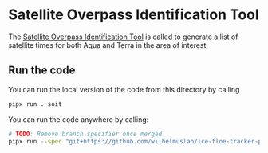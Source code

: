 # Satellite Overpass Identification Tool

The [Satellite Overpass Identification Tool](https://zenodo.org/record/6475619#.ZBhat-zMJUe) is called to generate a list of satellite times for both Aqua and Terra in the area of interest.

## Run the code

You can run the local version of the code from this directory by calling
```bash
pipx run . soit
```

You can run the code anywhere by calling:
```bash
# TODO: Remove branch specifier once merged
pipx run --spec "git+https://github.com/wilhelmuslab/ice-floe-tracker-pipeline@jghrefactor/C-update-soit-to-use-pipx#egg=satellite-overpass-identification-tool&subdirectory=satellite-overpass-identification-tool" soit
```


